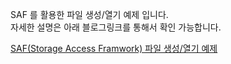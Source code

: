 SAF 를 활용한 파일 생성/열기 예제 입니다.   
자세한 설명은 아래 블로그링크를 통해서 확인 가능합니다.      

[SAF(Storage Access Framwork) 파일 생성/열기 예제](https://bictoselfdev.blogspot.com/2022/06/storageAccessFra.html)

